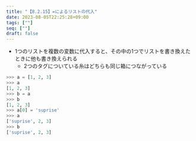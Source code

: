 ```yaml
---
title: "【8.2.15】=によるリストの代入"
date: 2023-08-05T22:25:28+09:00
tags: [""]
seq: [""]
draft: false
---
```


- 1つのリストを複数の変数に代入すると、その中の1つでリストを書き換えたときに他も書き換えられる
  - 2つのタグについている糸はどちらも同じ箱につながっている
```python
>>> a = [1, 2, 3]
>>> a
[1, 2, 3]
>>> b = a
>>> b
[1, 2, 3]
>>> a[0] = 'suprise'
>>> a
['suprise', 2, 3]
>>> b
['suprise', 2, 3]
```